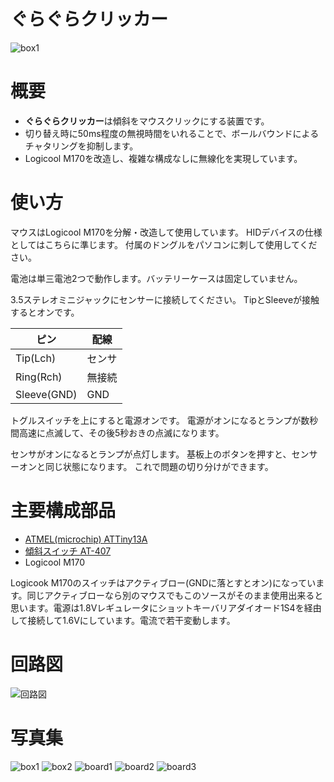 # ぐらぐらクリッカー

![box1](./images/box1.jpg)

# 概要

* **ぐらぐらクリッカー**は傾斜をマウスクリックにする装置です。
* 切り替え時に50ms程度の無視時間をいれることで、ボールバウンドによるチャタリングを抑制します。
* Logicool M170を改造し、複雑な構成なしに無線化を実現しています。

# 使い方

マウスはLogicool M170を分解・改造して使用しています。
HIDデバイスの仕様としてはこちらに準じます。
付属のドングルをパソコンに刺して使用してください。

電池は単三電池2つで動作します。バッテリーケースは固定していません。

3.5ステレオミニジャックにセンサーに接続してください。
TipとSleeveが接触するとオンです。

ピン | 配線
-----|-----
Tip(Lch) | センサ
Ring(Rch) | 無接続
Sleeve(GND) | GND

トグルスイッチを上にすると電源オンです。
電源がオンになるとランプが数秒間高速に点滅して、その後5秒おきの点滅になります。

センサがオンになるとランプが点灯します。
基板上のボタンを押すと、センサーオンと同じ状態になります。
これで問題の切り分けができます。

# 主要構成部品

* [ATMEL(microchip) ATTiny13A](http://akizukidenshi.com/catalog/g/gI-02911/)
* [傾斜スイッチ AT-407](http://akizukidenshi.com/catalog/g/gP-02349/)
* Logicool M170

Logicook M170のスイッチはアクティブロー(GNDに落とすとオン)になっています。同じアクティブローなら別のマウスでもこのソースがそのまま使用出来ると思います。電源は1.8Vレギュレータにショットキーバリアダイオード1S4を経由して接続して1.6Vにしています。電流で若干変動します。

# 回路図

![回路図](./images/schematics.png)

# 写真集

![box1](./images/box1.jpg)
![box2](./images/box2.jpg)
![board1](./images/board1.jpg)
![board2](./images/board2.jpg)
![board3](./images/board3.jpg)


